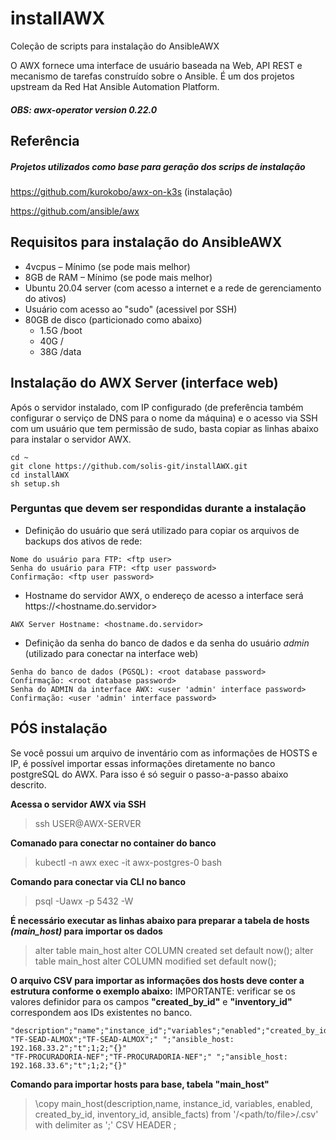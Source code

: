 # installAWX
Coleção de scripts para instalação do AnsibleAWX

O AWX fornece uma interface de usuário baseada na Web, API REST e mecanismo de tarefas construído sobre o Ansible.
É um dos projetos upstream da Red Hat Ansible Automation Platform.

##### OBS: awx-operator version 0.22.0

## Referência
##### Projetos utilizados como base para geração dos scrips de instalação

https://github.com/kurokobo/awx-on-k3s (instalação)

https://github.com/ansible/awx

## Requisitos para instalação do AnsibleAWX
- 4vcpus – Mínimo (se pode mais melhor)
- 8GB de RAM – Mínimo (se pode mais melhor)
- Ubuntu 20.04 server (com acesso a internet e a rede de gerenciamento do ativos)
- Usuário com acesso ao "sudo" (acessivel por SSH)
- 80GB de disco (particionado como abaixo)
	- 1.5G 	/boot
	- 40G	/
	- 38G	/data

## Instalação do AWX Server (interface web)
Após o servidor instalado, com IP configurado (de preferência também configurar o serviço de DNS para o nome da máquina) e o acesso via SSH com um usuário que tem permissão de sudo, basta copiar as linhas abaixo para instalar o servidor AWX.
```
cd ~
git clone https://github.com/solis-git/installAWX.git
cd installAWX
sh setup.sh
```
### Perguntas que devem ser respondidas durante a instalação

- Definição do usuário que será utilizado para copiar os arquivos de backups dos ativos de rede:
```
Nome do usuário para FTP: <ftp user> 
Senha do usuário para FTP: <ftp user password>
Confirmação: <ftp user password>
```
- Hostname do servidor AWX, o endereço de acesso a interface será https://<hostname.do.servidor>
```
AWX Server Hostname: <hostname.do.servidor>
```
- Definição da senha do banco de dados e da senha do usuário *admin* (utilizado para conectar na interface web)
```
Senha do banco de dados (PGSQL): <root database password>
Confirmação: <root database password>
Senha do ADMIN da interface AWX: <user 'admin' interface password>
Confirmação: <user 'admin' interface password>
```

## PÓS instalação
Se você possui um arquivo de inventário com as informações de HOSTS e IP, é possível importar essas informações diretamente no banco postgreSQL do AWX. Para isso é só seguir o passo-a-passo abaixo descrito.

**Acessa o servidor AWX via SSH**
> ssh USER@AWX-SERVER

**Comanado para conectar no container do banco**
> kubectl -n awx exec -it awx-postgres-0 bash

**Comando para conectar via CLI no banco**
> psql -Uawx -p 5432 -W <password>


**É necessário executar as linhas abaixo para preparar a tabela de hosts *(main_host)* para importar os dados**
> alter table main_host alter COLUMN created set default now();
> alter table main_host alter COLUMN modified set default now();

**O arquivo CSV para importar as informações dos hosts deve conter a estrutura conforme o exemplo abaixo:**
IMPORTANTE: verificar se os valores definidor para os campos **"created_by_id"** e **"inventory_id"** correspondem aos IDs existentes no banco.
```
"description";"name";"instance_id";"variables";"enabled";"created_by_id";"inventory_id";"ansible_facts"
"TF-SEAD-ALMOX";"TF-SEAD-ALMOX";" ";"ansible_host: 192.168.33.2";"t";1;2;"{}"
"TF-PROCURADORIA-NEF";"TF-PROCURADORIA-NEF";" ";"ansible_host: 192.168.33.6";"t";1;2;"{}"
```
**Comando para importar hosts para base, tabela "main_host"**
> \copy main_host(description,name, instance_id, variables, enabled, created_by_id, inventory_id, ansible_facts)  from '/<path/to/file>/<file>.csv' with delimiter as ';' CSV HEADER ;


